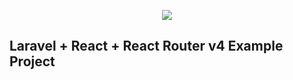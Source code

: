<p align="center"><img src="https://laravel.com/assets/img/components/logo-laravel.svg"></p>


## Laravel + React + React Router v4 Example Project
